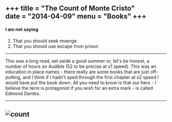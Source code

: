 +++
title = "The Count of Monte Cristo"  
date = "2014-04-09"
menu = "Books"
+++
---
####  I am not saying
1. That you should seek revenge
1. That you should use escape from prison
---

This was a long read, set aside a good summer or, let's be honest, a number of hours on Audible (52 to be precise at x1 speed). This was an education in place names - there really are some books that are just off-putting, and I think if I hadn't sped through the first chapter at x2 speed I would have put the book down. All you need to know is that our hero - I believe the term is protagonist if you wish for an extra mark - is called Edmond Dantés.

---
![count](https://khongsao.github.io/blog.github.io/images/count.png)
---
